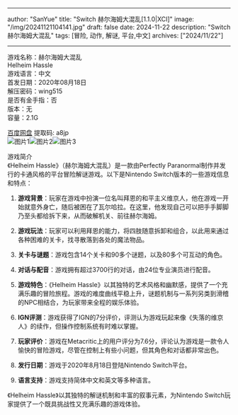 
---
author: "SanYue"
title: "Switch 赫尔海姆大混乱[1.1.0|XCI]"
image: "/img/20241121104141.jpg"
draft: false
date: 2024-11-22
description: "Switch 赫尔海姆大混乱"
tags: [冒险, 动作, 解谜, 平台,中文]
archives: ["2024/11/22"]

---

游戏名称：赫尔海姆大混乱   
Helheim Hassle    
游戏语言：中文  
首发日期：2020年08月18日  
解压密码：wing515  
是否有金手指：否  
版本：无   
容量：2.1G

[百度网盘](https://pan.baidu.com/s/1fm3bduBEeUag-WBK6mr26w) 提取码: a8jp  
![图片1](/img/550a94.jpg)![图片2](/img/e3ea79.jpg)![图片3](/img/e386df.jpg)  

游戏简介  
《Helheim Hassle》（赫尔海姆大混乱）是一款由Perfectly Paranormal制作并发行的卡通风格的平台冒险解谜游戏。以下是Nintendo Switch版本的一些游戏信息和特点：

1. **游戏背景**：玩家在游戏中扮演一位名叫拜恩的和平主义维京人，他在游戏一开始就意外身亡，随后被困在了瓦尔哈拉。在这里，他发现自己可以把手手脚脚乃至头都给拆下来，从而破解机关、前往赫尔海姆。

2. **游戏玩法**：玩家可以利用拜恩的能力，将四肢随意拆卸和组合，以此用来通过各种困难的关卡，找寻散落到各处的魔法物品。

3. **关卡与谜题**：游戏包含14个关卡和90多个谜题，以及80多个可互动的角色。

4. **对话与配音**：游戏拥有超过3700行的对话，由24位专业演员进行配音。

5. **游戏特色**：《Helheim Hassle》以其独特的艺术风格和幽默感，提供了一个充满乐趣的冒险旅程。游戏的难度曲线平稳上升，谜题机制与一系列另类到滑稽的NPC相结合，为玩家带来全程的娱乐体验。

6. **IGN评测**：游戏获得了IGN的7分评价，评测认为游戏玩起来像《失落的维京人》的续作，但操作控制系统有时难以掌握。

7. **玩家评价**：游戏在Metacritic上的用户评分为7.6分，评论认为游戏是一款令人愉快的冒险游戏，尽管在控制上有些小问题，但其角色和对话都非常出色。

8. **发行日期**：游戏于2020年8月18日登陆Nintendo Switch平台。

9. **语言支持**：游戏支持简体中文和英文等多种语言。

《Helheim Hassle》以其独特的解谜机制和丰富的叙事元素，为Nintendo Switch玩家提供了一个既具挑战性又充满乐趣的游戏体验。

